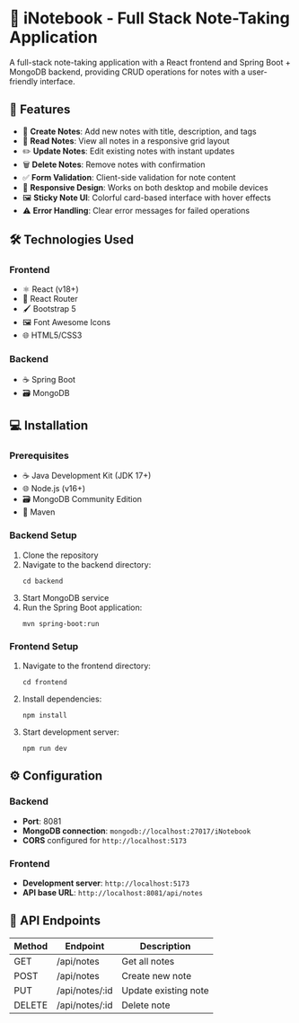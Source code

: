 <h1>📓 iNotebook - Full Stack Note-Taking Application</h1>
<p>A full-stack note-taking application with a React frontend and Spring Boot + MongoDB backend, providing CRUD operations for notes with a user-friendly interface.</p>

<h2>🚀 Features</h2>
<ul>
  <li>📝 <strong>Create Notes</strong>: Add new notes with title, description, and tags</li>
  <li>👀 <strong>Read Notes</strong>: View all notes in a responsive grid layout</li>
  <li>✏️ <strong>Update Notes</strong>: Edit existing notes with instant updates</li>
  <li>🗑️ <strong>Delete Notes</strong>: Remove notes with confirmation</li>
  <li>✅ <strong>Form Validation</strong>: Client-side validation for note content</li>
  <li>📱 <strong>Responsive Design</strong>: Works on both desktop and mobile devices</li>
  <li>🖼️ <strong>Sticky Note UI</strong>: Colorful card-based interface with hover effects</li>
  <li>⚠️ <strong>Error Handling</strong>: Clear error messages for failed operations</li>
</ul>

<h2>🛠️ Technologies Used</h2>

<h3>Frontend</h3>
<ul>
  <li>⚛️ React (v18+)</li>
  <li>🧭 React Router</li>
  <li>🖌️ Bootstrap 5</li>
  <li>🖼️ Font Awesome Icons</li>
  <li>🌐 HTML5/CSS3</li>
</ul>

<h3>Backend</h3>
<ul>
  <li>☕ Spring Boot </li>
  <li>🗃️ MongoDB</li>

</ul>

<h2>💻 Installation</h2>

<h3>Prerequisites</h3>
<ul>
  <li>☕ Java Development Kit (JDK 17+)</li>
  <li>🌐 Node.js (v16+)</li>
  <li>🗃️ MongoDB Community Edition</li>
  <li>🧪 Maven</li>
</ul>

<h3>Backend Setup</h3>
<ol>
  <li>Clone the repository</li>
  <li>Navigate to the backend directory:</li>
  <pre><code>cd backend</code></pre>
  <li>Start MongoDB service</li>
  <li>Run the Spring Boot application:</li>
  <pre><code>mvn spring-boot:run</code></pre>
</ol>

<h3>Frontend Setup</h3>
<ol>
  <li>Navigate to the frontend directory:</li>
  <pre><code>cd frontend</code></pre>
  <li>Install dependencies:</li>
  <pre><code>npm install</code></pre>
  <li>Start development server:</li>
  <pre><code>npm run dev</code></pre>
</ol>

<h2>⚙️ Configuration</h2>

<h3>Backend</h3>
<ul>
  <li><strong>Port</strong>: 8081</li>
  <li><strong>MongoDB connection</strong>: <code>mongodb://localhost:27017/iNotebook</code></li>
  <li><strong>CORS</strong> configured for <code>http://localhost:5173</code></li>
</ul>

<h3>Frontend</h3>
<ul>
  <li><strong>Development server</strong>: <code>http://localhost:5173</code></li>
  <li><strong>API base URL</strong>: <code>http://localhost:8081/api/notes</code></li>
</ul>

<h2>📡 API Endpoints</h2>

<table>
  <thead>
    <tr>
      <th>Method</th>
      <th>Endpoint</th>
      <th>Description</th>
    </tr>
  </thead>
  <tbody>
    <tr>
      <td>GET</td>
      <td>/api/notes</td>
      <td>Get all notes</td>
    </tr>
    <tr>
      <td>POST</td>
      <td>/api/notes</td>
      <td>Create new note</td>
    </tr>
    <tr>
      <td>PUT</td>
      <td>/api/notes/:id</td>
      <td>Update existing note</td>
    </tr>
    <tr>
      <td>DELETE</td>
      <td>/api/notes/:id</td>
      <td>Delete note</td>
    </tr>
  </tbody>
</table>
